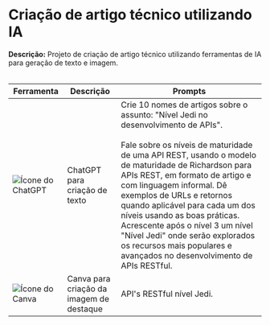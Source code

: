 # Criação de artigo técnico utilizando IA

**Descrição:** Projeto de criação de artigo técnico utilizando ferramentas de IA para geração de texto e imagem.<br><br>

| Ferramenta | Descrição | Prompts |
|------------|-----------|--------|
| ![Ícone do ChatGPT](https://upload.wikimedia.org/wikipedia/commons/0/04/ChatGPT_logo.svg) | ChatGPT para criação de texto | Crie 10 nomes de artigos sobre o assunto: "Nível Jedi no desenvolvimento de APIs".<br><br>Fale sobre os níveis de maturidade de uma API REST, usando o modelo de maturidade de Richardson para APIs REST, em formato de artigo e com linguagem informal. Dê exemplos de URLs e retornos quando aplicável para cada um dos níveis usando as boas práticas. Acrescente após o nível 3 um nível "Nível Jedi" onde serão explorados os recursos mais populares e avançados no desenvolvimento de APIs RESTful. |
| ![Ícone do Canva](https://static.canva.com/web/images/8439b51bb7a19f6e65ce1064bc37c197.svg) | Canva para criação da imagem de destaque | API's RESTful nível Jedi. |
